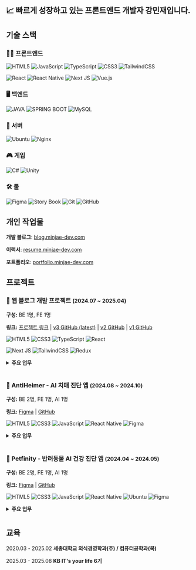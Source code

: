 ## 📈 빠르게 성장하고 있는 프론트엔드 개발자 강민재입니다.

## 기술 스택

### 🧑‍💻 프론트엔드

![HTML5](https://img.shields.io/badge/html5-%23E34F26.svg?style=for-the-badge&logo=html5&logoColor=white)
![JavaScript](https://img.shields.io/badge/javascript-%23323330.svg?style=for-the-badge&logo=javascript&logoColor=%23F7DF1E)
![TypeScript](https://img.shields.io/badge/typescript-%23007ACC.svg?style=for-the-badge&logo=typescript&logoColor=white)
![CSS3](https://img.shields.io/badge/css3-%231572B6.svg?style=for-the-badge&logo=css3&logoColor=white)
![TailwindCSS](https://img.shields.io/badge/tailwindcss-%2338B2AC.svg?style=for-the-badge&logo=tailwind-css&logoColor=white)

![React](https://img.shields.io/badge/react-%2320232a.svg?style=for-the-badge&logo=react&logoColor=%2361DAFB)
![React Native](https://img.shields.io/badge/react_native-%2320232a.svg?style=for-the-badge&logo=react&logoColor=%2361DAFB)
![Next JS](https://img.shields.io/badge/Next-black?style=for-the-badge&logo=next.js&logoColor=white)
![Vue.js](https://img.shields.io/badge/Vue.js-35495E?style=for-the-badge&logo=vuedotjs&logoColor=4FC08D)

### 🖥 백엔드

![JAVA](https://img.shields.io/badge/Java-ED8B00?style=for-the-badge&logo=openjdk&logoColor=white)
![SPRING BOOT](https://img.shields.io/badge/Spring%20Boot-6DB33F?style=for-the-badge&logo=springboot&logoColor=white)
![MySQL](https://img.shields.io/badge/MySQL-4479A1?style=for-the-badge&logo=MySQL&logoColor=white)

### 🔧 서버

![Ubuntu](https://img.shields.io/badge/Ubuntu-E95420?style=for-the-badge&logo=ubuntu&logoColor=white)
![Nginx](https://img.shields.io/badge/Nginx-009639?logo=nginx&logoColor=white&style=for-the-badge)

### 🎮 게임

![C#](https://img.shields.io/badge/c%23-%23239120.svg?style=for-the-badge&logo=c&logoColor=white)
![Unity](https://img.shields.io/badge/unity-%23000000.svg?style=for-the-badge&logo=unity&logoColor=white)

### 🛠 툴

![Figma](https://img.shields.io/badge/Figma-F24E1E?style=for-the-badge&logo=figma&logoColor=white)
![Story Book](https://img.shields.io/badge/Storybook-FF4785?style=for-the-badge&logo=Storybook&logoColor=white)
![Git](https://img.shields.io/badge/Git-F05032?style=for-the-badge&logo=git&logoColor=white)
![GitHub](https://img.shields.io/badge/GitHub-181717?style=for-the-badge&logo=GitHub&logoColor=white)

## 개인 작업물

**개발 블로그**: [blog.minjae-dev.com](https://blog.minjae-dev.com)

**이력서**: [resume.minjae-dev.com](https://resume.minjae-dev.com)

**포트폴리오**: [portfolio.minjae-dev.com](https://portfolio.minjae-dev.com)

## 프로젝트

<h3>📝 웹 블로그 개발 프로젝트 <span style="font-size: 0.9rem;">(2024.07 ~ 2025.04)</span></h3>
<p><strong>구성:</strong> BE 1명, FE 1명</p>
<p>
    <strong>링크:</strong>  <a href="https://blog.minjae-dev.com" target="_blank">프로젝트 링크</a> | <a href="https://github.com/Dong-Ian/blog-nextjs" target="_blank">v3 GitHub (latest)</a> | 
    <a href="https://github.com/Dong-Ian/blog-typescript" target="_blank">v2 GitHub</a> |  <a href="https://github.com/Dong-Ian/blog-front" target="_blank">v1 GitHub</a> 
</p>

![HTML5](https://badge-tau.vercel.app/badge?text=HTML5)
![CSS3](https://badge-tau.vercel.app/badge?text=CSS3)
![TypeScript](https://badge-tau.vercel.app/badge?text=TypeScript)
![React](https://badge-tau.vercel.app/badge?text=React)

![Next JS](https://badge-tau.vercel.app/badge?text=Next.js)
![TailwindCSS](https://badge-tau.vercel.app/badge?text=TailwindCSS)
![Redux](https://badge-tau.vercel.app/badge?text=Zustand)

</p>

<p>

<details>
<summary><strong>주요 업무</strong></summary>
<ul>
    <li>프론트엔드 전반 구현 및 컴포넌트 설계</li>
    <li>기존 React SPA를 App Router 기반 Next.js로 마이그레이션</li>
    <li>SSR 및 SEO 최적화를 고려한 페이지 구조 재설계</li>
    <li>pnpm + PM2 기반 서버 빌드 및 운영 환경 구성</li>
    <li>Nginx 리버스 프록시 설정을 통한 도메인 연결</li>
</ul>
</details>

#

<h3>🧠 AntiHeimer - AI 치매 진단 앱 <span style="font-size: 0.9rem;">(2024.08 ~ 2024.10)</span></h3>
<p><strong>구성:</strong> BE 2명, FE 1명, AI 1명</p>
<p>
    <strong>링크:</strong> <a href="https://www.figma.com/design/LZWdPq4109sUNzgczWdO04/Petfinity?node-id=0-1&t=QmBlzyGI4qGOREqU-1">Figma</a> |
    <a href="https://github.com/Capstone-Petfinity/front-ian" target="_blank">GitHub</a>
</p>

![HTML5](https://badge-tau.vercel.app/badge?text=HTML5)
![CSS3](https://badge-tau.vercel.app/badge?text=CSS3)
![JavaScript](https://badge-tau.vercel.app/badge?text=JavaScript)
![React Native](https://badge-tau.vercel.app/badge?text=ReactNative)
![Figma](https://badge-tau.vercel.app/badge?text=Figma)

</p>

<details>
<summary><strong>주요 업무</strong></summary>
<ul>
    <li>React Native 기반 모바일 앱 개발</li>
    <li>HealthKit 연동 사용자 건강 데이터 시각화</li>
    <li>React Native Maps로 위치 표시 구현</li>
</ul>
</details>

#

<h3>🐶 Petfinity - 반려동물 AI 건강 진단 앱 <span style="font-size: 0.9rem;">(2024.04 ~ 2024.05)</span></h3>
<p><strong>구성:</strong> BE 2명, FE 1명, AI 1명</p>
    
<p>
    <strong>링크:</strong> <a href="https://www.figma.com/design/LZWdPq4109sUNzgczWdO04/Petfinity?node-id=0-1&t=QmBlzyGI4qGOREqU-1">Figma</a> |
    <a href="https://github.com/AntiHeimer/front-RN" target="_blank">GitHub</a>
</p>

![HTML5](https://badge-tau.vercel.app/badge?text=HTML5)
![CSS3](https://badge-tau.vercel.app/badge?text=CSS3)
![JavaScript](https://badge-tau.vercel.app/badge?text=JavaScript)
![React Native](https://badge-tau.vercel.app/badge?text=ReactNative)
![Ubuntu](https://badge-tau.vercel.app/badge?text=Ubuntu)
![Figma](https://badge-tau.vercel.app/badge?text=Figma)

</p>

<details>
<summary><strong>주요 업무</strong></summary>
<ul>
    <li>React Native 기반 크로스플랫폼 앱 개발</li>
    <li>카메라·갤러리 연동 이미지 업로드 기능 구현</li>
    <li>Figma 기반 UI 시스템 구축 및 디자인</li>
    <li>Spring Boot 기반 백엔드 서버 및 Python AI 서버 구축 및 배포</li>
</ul>
</details>

#

## 교육

2020.03 - 2025.02 **세종대학교 외식경영학과(주) / 컴퓨터공학과(복)**

2025.03 - 2025.08 **KB IT's your life 6기**
